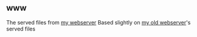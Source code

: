 www
---

The served files from [my webserver](https://github.com/Eliiia/)
Based slightly on [my old webserver](https://github.com/site-old/)'s served files